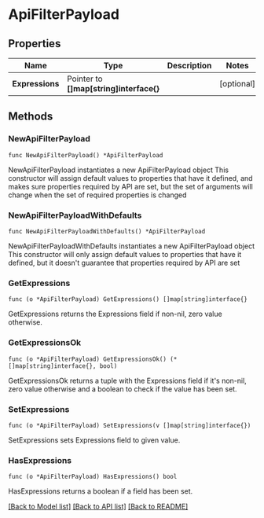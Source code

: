 # ApiFilterPayload

## Properties

Name | Type | Description | Notes
------------ | ------------- | ------------- | -------------
**Expressions** | Pointer to **[]map[string]interface{}** |  | [optional] 

## Methods

### NewApiFilterPayload

`func NewApiFilterPayload() *ApiFilterPayload`

NewApiFilterPayload instantiates a new ApiFilterPayload object
This constructor will assign default values to properties that have it defined,
and makes sure properties required by API are set, but the set of arguments
will change when the set of required properties is changed

### NewApiFilterPayloadWithDefaults

`func NewApiFilterPayloadWithDefaults() *ApiFilterPayload`

NewApiFilterPayloadWithDefaults instantiates a new ApiFilterPayload object
This constructor will only assign default values to properties that have it defined,
but it doesn't guarantee that properties required by API are set

### GetExpressions

`func (o *ApiFilterPayload) GetExpressions() []map[string]interface{}`

GetExpressions returns the Expressions field if non-nil, zero value otherwise.

### GetExpressionsOk

`func (o *ApiFilterPayload) GetExpressionsOk() (*[]map[string]interface{}, bool)`

GetExpressionsOk returns a tuple with the Expressions field if it's non-nil, zero value otherwise
and a boolean to check if the value has been set.

### SetExpressions

`func (o *ApiFilterPayload) SetExpressions(v []map[string]interface{})`

SetExpressions sets Expressions field to given value.

### HasExpressions

`func (o *ApiFilterPayload) HasExpressions() bool`

HasExpressions returns a boolean if a field has been set.


[[Back to Model list]](../README.md#documentation-for-models) [[Back to API list]](../README.md#documentation-for-api-endpoints) [[Back to README]](../README.md)


